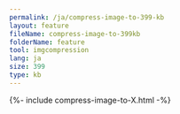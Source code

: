 ```yaml
---
permalink: /ja/compress-image-to-399-kb
layout: feature
fileName: compress-image-to-399kb
folderName: feature
tool: imgcompression
lang: ja
size: 399
type: kb
---
```


{%- include compress-image-to-X.html -%}

